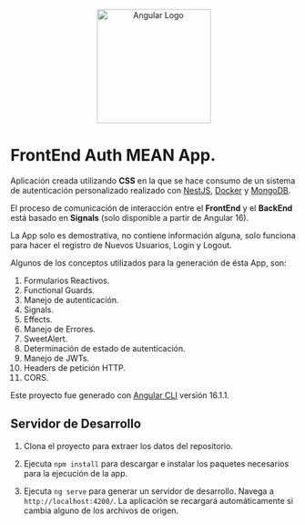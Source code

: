 <p align="center">
  <a href="https://www.angular.io/" target="blank"><img src="https://angular.io/assets/images/logos/angular/angular.svg" width="200" alt="Angular Logo"/></a>
</p>

# FrontEnd Auth MEAN App.

Aplicación creada utilizando **CSS** en la que se hace consumo de un sistema de autenticación personalizado realizado con [NestJS](http://nestjs.com/), [Docker](https://www.docker.com/) y [MongoDB](https://www.mongodb.com).

El proceso de comunicación de interacción entre el **FrontEnd** y el **BackEnd** está basado en **Signals** (solo disponible a partir de Angular 16).

La App solo es demostrativa, no contiene información alguna, solo funciona para hacer el registro de Nuevos Usuarios, Login y Logout.

Algunos de los conceptos utilizados para la generación de ésta App, son:

1. Formularios Reactivos.
2. Functional Guards.
3. Manejo de autenticación.
4. Signals.
5. Effects.
6. Manejo de Errores.
7. SweetAlert.
8. Determinación de estado de autenticación.
9. Manejo de JWTs.
10. Headers de petición HTTP.
11. CORS.


Este proyecto fue generado con [Angular CLI](https://github.com/angular/angular-cli) versión 16.1.1.

## Servidor de Desarrollo

1. Clona el proyecto para extraer los datos del repositorio.

2. Ejecuta `npm install` para descargar e instalar los paquetes necesarios para la ejecución de la app.

3. Ejecuta `ng serve` para generar un servidor de desarrollo. Navega a `http://localhost:4200/`. La aplicación se recargará automáticamente si cambia alguno de los archivos de origen.
